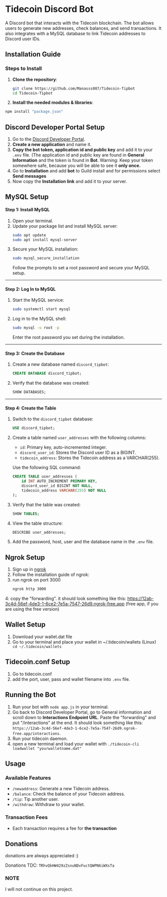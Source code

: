 
# Tidecoin Discord Bot

A Discord bot that interacts with the Tidecoin blockchain. The bot allows users to generate new addresses, check balances, and send transactions. It also integrates with a MySQL database to link Tidecoin addresses to Discord user IDs.

## Installation Guide


### Steps to Install

1. **Clone the repository**:
    ```bash
    git clone https://github.com/Manasss007/Tidecoin-Tipbot
    cd Tidecoin-Tipbot
    ```

2. **Install the needed modules & libraries**:
```bash
npm install "package.json"
```

## Discord Developer Portal Setup

1. Go to the [Discord Developer Portal](https://discord.com/developers/applications).
2. **Create a new application** and name it.
3. **Copy the bot token, application id and public key** and add it to your `.env` file. (The application id and public key are found in **General Information** and the token is found in **Bot**. Warning: Keep your token somewhere safe, because you will be able to see it **only once.**
4. Go to **Installation** and add **bot** to Guild install and for permissions select **Send messages**
5. Now copy the **Installation link** and add it to your server.

## MySQL Setup 

#### Step 1: Install MySQL
1. Open your terminal.
2. Update your package list and install MySQL server:
   ```bash
   sudo apt update
   sudo apt install mysql-server
   ```
3. Secure your MySQL installation:
   ```bash
   sudo mysql_secure_installation
   ```
   Follow the prompts to set a root password and secure your MySQL setup.

---

#### Step 2: Log In to MySQL
1. Start the MySQL service:
   ```bash
   sudo systemctl start mysql
   ```
2. Log in to the MySQL shell:
   ```bash
   sudo mysql -u root -p
   ```
   Enter the root password you set during the installation.

---

#### Step 3: Create the Database
1. Create a new database named `discord_tipbot`:
   ```sql
   CREATE DATABASE discord_tipbot;
   ```
2. Verify that the database was created:
   ```sql
   SHOW DATABASES;
   ```

---

#### Step 4: Create the Table
1. Switch to the `discord_tipbot` database:
   ```sql
   USE discord_tipbot;
   ```
2. Create a table named `user_addresses` with the following columns:
   - `id`: Primary key, auto-incremented integer.
   - `discord_user_id`: Stores the Discord user ID as a BIGINT.
   - `tidecoin_address`: Stores the Tidecoin address as a VARCHAR(255).

   Use the following SQL command:
   ```sql
   CREATE TABLE user_addresses (
       id INT AUTO_INCREMENT PRIMARY KEY,
       discord_user_id BIGINT NOT NULL,
       tidecoin_address VARCHAR(255) NOT NULL
   );
   ```
3. Verify that the table was created:
   ```sql
   SHOW TABLES;
   ```
4. View the table structure:
   ```sql
   DESCRIBE user_addresses;

5. Add the password, host, user and the database name in the `.env` file.
   

## Ngrok Setup

1. Sign up in [ngrok](https://ngrok.com/) 
2. Follow the installation guide of ngrok:
3. run ngrok on port 3000
    ```bash
    ngrok http 3000
    ```
4: copy the "forwarding". it should look something like this: https://12ab-3c4d-56ef-4de3-1-6ce2-7e5a-7547-26d9.ngrok-free.app (free app, if you are using the free version)


## Wallet Setup
1. Download your wallet.dat file
2. Go to your terminal and place your wallet in ~/.tidecoin/wallets (Linux) `` cd ~/.tidecoin/wallets``

## Tidecoin.conf Setup
1. Go to tidecoin.conf
2. add the port, user, pass and wallet filename into `.env` file.



## Running the Bot

1. Run your bot with `node app.js` in your terminal.
2. Go back to Discord Developer Portal, go to General information and scroll down to **Interactions Endpoint URL**. Paste the "forwarding" and put "/interactions" at the end. It should look something like this: ``https://12ab-3c4d-56ef-4de3-1-6ce2-7e5a-7547-26d9.ngrok-free.app/interactions``.
3. Run your tidecoin daemon.
4. open a new terminal and load your wallet with ``./tidecoin-cli loadwallet "yourwalletname.dat" ``

## Usage

### Available Features

- `/newaddress`: Generate a new Tidecoin address.
- `/balance`: Check the balance of your Tidecoin address.
- `/tip`: Tip another user.
- `/withdraw`: Withdraw to your wallet.

### Transaction Fees

- Each transaction requires a fee for **the transaction**

## Donations
donations are always appreciated :)

Donations TDC: `TRhvQkHW429zZsnuNDvFuctQWPN6iWXsTa`

### NOTE
I will not continue on this project. 



